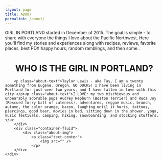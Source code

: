 ```yaml
---
layout: page
title: ABOUT
permalink: /about/
---
```


<div class="about">
	<div class="post-content">
		<p class="about-text">GIRL IN PORTLAND started in December of 2015. The goal is simple - to share with everyone the things I love about the Pacific Northwest. Here you'll find my stories and experiences along with recipes, reviews, favorite places, best PDX happy hours, random ramblings, and then some..</p><h1>&nbsp; &nbsp; &nbsp;WHO IS THE GIRL IN PORTLAND?</h1>

		<p class="about-text">Taylor Lewis - aka Tay. I am a twenty something from Eugene, Oregon. GO DUCKS! I have been living in Portland for just over two years, and I have fallen in love with this city.</p><p class="about-text">I LOVE: my two mischievous and unbearably adorable pups Audrey Hepburn (Boston Terrier) and Ruca Joy (Rescued furry ball of cuteness), adventures, reggae music, brunch, autumn, the color orange, bacon, laughing until it hurts, tattoos, piercings, good beer, movies in bed, sitting down in the shower, yoga, music festivals, camping, hiking, snowboarding, and stocking stuffers.</p>
		</div>
		<div class="container-fluid">
			<div class="about-img">
				<p class="text-center">
					<img src="" />
				</p>
		</div>
	</div>
</div>